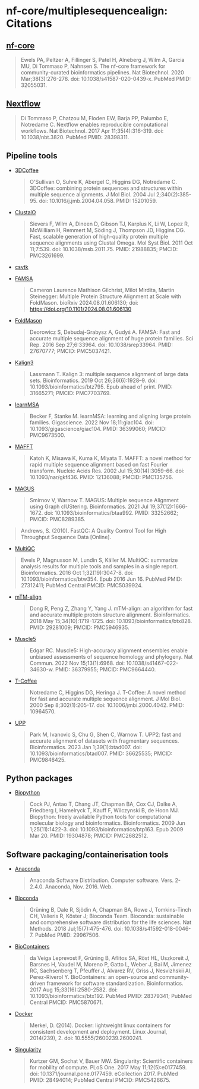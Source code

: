 # nf-core/multiplesequencealign: Citations

## [nf-core](https://pubmed.ncbi.nlm.nih.gov/32055031/)

> Ewels PA, Peltzer A, Fillinger S, Patel H, Alneberg J, Wilm A, Garcia MU, Di Tommaso P, Nahnsen S. The nf-core framework for community-curated bioinformatics pipelines. Nat Biotechnol. 2020 Mar;38(3):276-278. doi: 10.1038/s41587-020-0439-x. PubMed PMID: 32055031.

## [Nextflow](https://pubmed.ncbi.nlm.nih.gov/28398311/)

> Di Tommaso P, Chatzou M, Floden EW, Barja PP, Palumbo E, Notredame C. Nextflow enables reproducible computational workflows. Nat Biotechnol. 2017 Apr 11;35(4):316-319. doi: 10.1038/nbt.3820. PubMed PMID: 28398311.

## Pipeline tools

- [3DCoffee](https://pubmed.ncbi.nlm.nih.gov/15201059/)

  > O'Sullivan O, Suhre K, Abergel C, Higgins DG, Notredame C. 3DCoffee: combining protein sequences and structures within multiple sequence alignments. J Mol Biol. 2004 Jul 2;340(2):385-95. doi: 10.1016/j.jmb.2004.04.058. PMID: 15201059.

- [ClustalO](https://pubmed.ncbi.nlm.nih.gov/21988835/)

  > Sievers F, Wilm A, Dineen D, Gibson TJ, Karplus K, Li W, Lopez R, McWilliam H, Remmert M, Söding J, Thompson JD, Higgins DG. Fast, scalable generation of high-quality protein multiple sequence alignments using Clustal Omega. Mol Syst Biol. 2011 Oct 11;7:539. doi: 10.1038/msb.2011.75. PMID: 21988835; PMCID: PMC3261699.

- [csvtk](https://github.com/shenwei356/csvtk)

- [FAMSA](https://pubmed.ncbi.nlm.nih.gov/27670777/)

  > Cameron Laurence Mathison Gilchrist, Milot Mirdita, Martin Steinegger: Multiple Protein Structure Alignment at Scale with FoldMason. bioRxiv 2024.08.01.606130; doi: https://doi.org/10.1101/2024.08.01.606130

- [FoldMason](https://www.biorxiv.org/content/10.1101/2024.08.01.606130v3)

  > Deorowicz S, Debudaj-Grabysz A, Gudyś A. FAMSA: Fast and accurate multiple sequence alignment of huge protein families. Sci Rep. 2016 Sep 27;6:33964. doi: 10.1038/srep33964. PMID: 27670777; PMCID: PMC5037421.

- [Kalign3](https://pubmed.ncbi.nlm.nih.gov/31665271/)

  > Lassmann T. Kalign 3: multiple sequence alignment of large data sets. Bioinformatics. 2019 Oct 26;36(6):1928–9. doi: 10.1093/bioinformatics/btz795. Epub ahead of print. PMID: 31665271; PMCID: PMC7703769.

- [learnMSA](https://pubmed.ncbi.nlm.nih.gov/36399060/)

  > Becker F, Stanke M. learnMSA: learning and aligning large protein families. Gigascience. 2022 Nov 18;11:giac104. doi: 10.1093/gigascience/giac104. PMID: 36399060; PMCID: PMC9673500.

- [MAFFT](https://www.ncbi.nlm.nih.gov/pmc/articles/PMC135756/)

  > Katoh K, Misawa K, Kuma K, Miyata T. MAFFT: a novel method for rapid multiple sequence alignment based on fast Fourier transform. Nucleic Acids Res. 2002 Jul 15;30(14):3059-66. doi: 10.1093/nar/gkf436. PMID: 12136088; PMCID: PMC135756.

- [MAGUS](https://pubmed.ncbi.nlm.nih.gov/33252662/)

  > Smirnov V, Warnow T. MAGUS: Multiple sequence Alignment using Graph clUStering. Bioinformatics. 2021 Jul 19;37(12):1666-1672. doi: 10.1093/bioinformatics/btaa992. PMID: 33252662; PMCID: PMC8289385.
> Andrews, S. (2010). FastQC: A Quality Control Tool for High Throughput Sequence Data [Online].

- [MultiQC](https://pubmed.ncbi.nlm.nih.gov/27312411/)

> Ewels P, Magnusson M, Lundin S, Käller M. MultiQC: summarize analysis results for multiple tools and samples in a single report. Bioinformatics. 2016 Oct 1;32(19):3047-8. doi: 10.1093/bioinformatics/btw354. Epub 2016 Jun 16. PubMed PMID: 27312411; PubMed Central PMCID: PMC5039924.

- [mTM-align](https://pubmed.ncbi.nlm.nih.gov/29281009/)

  > Dong R, Peng Z, Zhang Y, Yang J. mTM-align: an algorithm for fast and accurate multiple protein structure alignment. Bioinformatics. 2018 May 15;34(10):1719-1725. doi: 10.1093/bioinformatics/btx828. PMID: 29281009; PMCID: PMC5946935.

- [Muscle5](https://www.ncbi.nlm.nih.gov/pmc/articles/PMC9664440/)

  > Edgar RC. Muscle5: High-accuracy alignment ensembles enable unbiased assessments of sequence homology and phylogeny. Nat Commun. 2022 Nov 15;13(1):6968. doi: 10.1038/s41467-022-34630-w. PMID: 36379955; PMCID: PMC9664440.

- [T-Coffee](https://pubmed.ncbi.nlm.nih.gov/10964570/)

  > Notredame C, Higgins DG, Heringa J. T-Coffee: A novel method for fast and accurate multiple sequence alignment. J Mol Biol. 2000 Sep 8;302(1):205-17. doi: 10.1006/jmbi.2000.4042. PMID: 10964570.

- [UPP](https://academic.oup.com/bioinformatics/article/39/1/btad007/6982552)

  > Park M, Ivanovic S, Chu G, Shen C, Warnow T. UPP2: fast and accurate alignment of datasets with fragmentary sequences. Bioinformatics. 2023 Jan 1;39(1):btad007. doi: 10.1093/bioinformatics/btad007. PMID: 36625535; PMCID: PMC9846425.

## Python packages

- [Biopython](https://pubmed.ncbi.nlm.nih.gov/19304878/)

  > Cock PJ, Antao T, Chang JT, Chapman BA, Cox CJ, Dalke A, Friedberg I, Hamelryck T, Kauff F, Wilczynski B, de Hoon MJ. Biopython: freely available Python tools for computational molecular biology and bioinformatics. Bioinformatics. 2009 Jun 1;25(11):1422-3. doi: 10.1093/bioinformatics/btp163. Epub 2009 Mar 20. PMID: 19304878; PMCID: PMC2682512.

## Software packaging/containerisation tools

- [Anaconda](https://anaconda.com)

  > Anaconda Software Distribution. Computer software. Vers. 2-2.4.0. Anaconda, Nov. 2016. Web.

- [Bioconda](https://pubmed.ncbi.nlm.nih.gov/29967506/)

  > Grüning B, Dale R, Sjödin A, Chapman BA, Rowe J, Tomkins-Tinch CH, Valieris R, Köster J; Bioconda Team. Bioconda: sustainable and comprehensive software distribution for the life sciences. Nat Methods. 2018 Jul;15(7):475-476. doi: 10.1038/s41592-018-0046-7. PubMed PMID: 29967506.

- [BioContainers](https://pubmed.ncbi.nlm.nih.gov/28379341/)

  > da Veiga Leprevost F, Grüning B, Aflitos SA, Röst HL, Uszkoreit J, Barsnes H, Vaudel M, Moreno P, Gatto L, Weber J, Bai M, Jimenez RC, Sachsenberg T, Pfeuffer J, Alvarez RV, Griss J, Nesvizhskii AI, Perez-Riverol Y. BioContainers: an open-source and community-driven framework for software standardization. Bioinformatics. 2017 Aug 15;33(16):2580-2582. doi: 10.1093/bioinformatics/btx192. PubMed PMID: 28379341; PubMed Central PMCID: PMC5870671.

- [Docker](https://dl.acm.org/doi/10.5555/2600239.2600241)

  > Merkel, D. (2014). Docker: lightweight linux containers for consistent development and deployment. Linux Journal, 2014(239), 2. doi: 10.5555/2600239.2600241.

- [Singularity](https://pubmed.ncbi.nlm.nih.gov/28494014/)

  > Kurtzer GM, Sochat V, Bauer MW. Singularity: Scientific containers for mobility of compute. PLoS One. 2017 May 11;12(5):e0177459. doi: 10.1371/journal.pone.0177459. eCollection 2017. PubMed PMID: 28494014; PubMed Central PMCID: PMC5426675.
